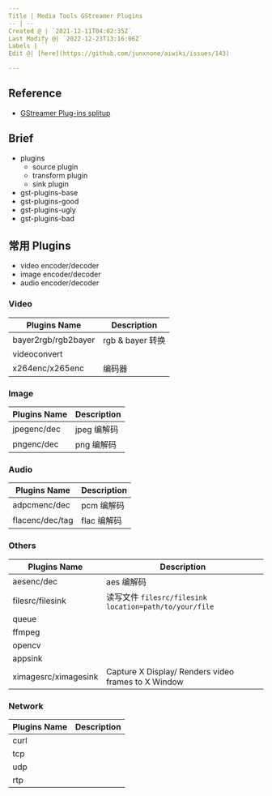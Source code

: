 ```yaml
---
Title | Media Tools GStreamer Plugins
-- | --
Created @ | `2021-12-11T04:02:35Z`
Last Modify @| `2022-12-23T13:16:06Z`
Labels | ``
Edit @| [here](https://github.com/junxnone/aiwiki/issues/143)

---
```

## Reference
- [GStreamer Plug-ins splitup](https://gstreamer.freedesktop.org/documentation/additional/splitup.html#)


## Brief
- plugins
  - source plugin
  - transform plugin
  - sink plugin
- gst-plugins-base
- gst-plugins-good
- gst-plugins-ugly
- gst-plugins-bad

## 常用 Plugins
- video encoder/decoder
- image encoder/decoder
- audio encoder/decoder

### Video

Plugins Name | Description
-- | --
bayer2rgb/rgb2bayer | rgb & bayer 转换
videoconvert | 
x264enc/x265enc | 编码器

### Image

Plugins Name | Description
-- | --
jpegenc/dec | jpeg 编解码
pngenc/dec | png 编解码


### Audio

Plugins Name | Description
-- | --
adpcmenc/dec | pcm 编解码
flacenc/dec/tag | flac 编解码


### Others

Plugins Name | Description
-- | --
aesenc/dec | aes 编解码
filesrc/filesink | 读写文件 `filesrc/filesink location=path/to/your/file`
queue |
ffmpeg | 
opencv | 
appsink |
ximagesrc/ximagesink | Capture X Display/ Renders video frames to X Window

### Network

Plugins Name | Description
-- | --
curl |
tcp |
udp | 
rtp |


